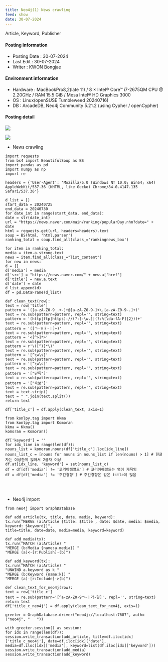 ```yaml
---
title: Neo4j(1) News crawling
feed: show
date: 30-07-2024
---
```

Article, Keyword, Publisher

#### Posting information

- Posting Date : 30-07-2024  
- Last Edit : 30-07-2024  
- Writer : KWON Bongjae

#### Environment information

- Hardware : MacBookPro8,2(late 11) /  8 × Intel® Core™ i7-2675QM CPU @ 2.20GHz / RAM 15.5 GiB / Mesa Intel® HD Graphics 3000 <br>
- OS : Linux(openSUSE Tumbleweed 20240716) <br>
- DB : ArcadeDB, Neo4j Community 5.21.2 (using Cypher / openCypher) <br> 
#### Posting detail

![](https://lh3.googleusercontent.com/pw/AP1GczOA5m8MIfZ6ffzWGMGUGh6isEj6ASUR5Iwz6jI_f7gJWBQt8Zkq-1c7L27qqnTQpIUS-B5wGnbDUIZkJfJUUhkxhcbVeASiH0E2Tc_7mU2pIP2ninR4KrCGF7RNVJFYopFA9_67XySDLYabo8L3iXM0Cw=w1440-h780-s-no?authuser=0)

![](https://lh3.googleusercontent.com/pw/AP1GczNfhZzCD5Px06mjDVqWgr_jG8Iu7dnHUMnwpHY1Ps99iZI4cENI_ZDPr6LhV9JG90k2sinUiSHApTzDM64vwtI6WZzPa6AfBn7TlFwNhikp6ycBgqME-nA5-5wOgk4W4dU8nfL607gvifDdSbez9BBvfw=w1440-h781-s-no?authuser=0)


- News crawling

```
import requests
from bs4 import BeautifulSoup as BS
import pandas as pd
import numpy as np
import re

headers = {'User-Agent': 'Mozilla/5.0 (Windows NT 10.0; Win64; x64) AppleWebKit/537.36 (KHTML, like Gecko) Chrome/84.0.4147.135 Safari/537.36'}

d_list = []
start_data = 20240725
end_data = 20240730
for date_int in range(start_data, end_data):
date = str(date_int)
url = "https://news.naver.com/main/ranking/popularDay.nhn?date=" + date
html = requests.get(url, headers=headers).text
soup = BS(html, 'html.parser')
ranking_total = soup.find_all(class_='rankingnews_box')

for item in ranking_total:
media = item.a.strong.text
news = item.find_all(class_="list_content")
for new in news:
d = {}
d['media'] = media
d['src'] = "https://news.naver.com/" + new.a['href']
d['title'] = new.a.text
d['date'] = date
d_list.append(d)
df = pd.DataFrame(d_list)

def clean_text(row):
text = row['title']
pattern = '([a-zA-Z0-9_.+-]+@[a-zA-Z0-9-]+\.[a-zA-Z0-9-.]+)'
text = re.sub(pattern=pattern, repl='', string=text)
pattern = '(http|ftp|https)://(?:[-\w.]|(?:%[\da-fA-F]{2}))+'
text = re.sub(pattern=pattern, repl='', string=text)
pattern = '([ㄱ-ㅎㅏ-ㅣ]+)'
text = re.sub(pattern=pattern, repl='', string=text)
pattern = '<[^>]*>'
text = re.sub(pattern=pattern, repl='', string=text)
pattern = r'\([^)]*\)'
text = re.sub(pattern=pattern, repl='', string=text)
pattern = '[^\w\s]'
text = re.sub(pattern=pattern, repl='', string=text)
pattern = '[^\w\s]'
text = re.sub(pattern=pattern, repl='', string=text)
pattern = '["단독"]'
text = re.sub(pattern=pattern, repl='', string=text)
pattern = '["속보"]'
text = re.sub(pattern=pattern, repl='', string=text)
text = text.strip()
text = " ".join(text.split())
return text

df['title_c'] = df.apply(clean_text, axis=1)

from konlpy.tag import Kkma
from konlpy.tag import Komoran
kkma = Kkma()
komoran = Komoran()

df['keyword'] = ''
for idx_line in range(len(df)):
nouns_list = komoran.nouns(df['title_c'].loc[idx_line])
nouns_list_c = [nouns for nouns in nouns_list if len(nouns) > 1] # 한글자는 이상한게 많아서 2글자 이상
df.at[idx_line, 'keyword'] = set(nouns_list_c)
df = df[df['media'] != '코리아헤럴드'] # 코리아헤럴드는 영어 제목임
df = df[df['media'] != '주간경향'] # 주간경향은 같은 title이 많음
```
<br><br>
- Neo4j import

```
from neo4j import GraphDatabase

def add_article(tx, title, date, media, keyword):
tx.run("MERGE (a:Article {title: $title , date: $date, media: $media, keyword: $keyword})",
title=title, date=date, media=media, keyword=keyword)

def add_media(tx):
tx.run("MATCH (a:Article) "
"MERGE (b:Media {name:a.media}) "
"MERGE (a)<-[r:Publish]-(b)")

def add_keyword(tx):
tx.run("MATCH (a:Article) "
"UNWIND a.keyword as k "
"MERGE (b:Keyword {name:k}) "
"MERGE (a)-[r:Include]->(b)")

def clean_text_for_neo4j(row):
text = row['title_c']
text = re.sub(pattern='[^a-zA-Z0-9ㄱ-ㅣ가-힣]', repl='', string=text)
return text
df['title_c_neo4j'] = df.apply(clean_text_for_neo4j, axis=1)

greeter = GraphDatabase.driver("neo4j://localhost:7687", auth=("neo4j", "   "))

with greeter.session() as session:
for idx in range(len(df)):
session.write_transaction(add_article, title=df.iloc[idx]['title_c_neo4j'], date=df.iloc[idx]['date'],
media=df.iloc[idx]['media'], keyword=list(df.iloc[idx]['keyword']))
session.write_transaction(add_media)
session.write_transaction(add_keyword)
```
